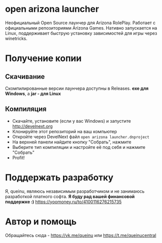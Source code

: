 # open arizona launcher
Неофициальный Open Source лаунчер для Arizona RolePlay. Работает с официальными репозиториями Arizona Games. Нативно запускается на Linux, поддерживает быструю установку зависимостей для игры через winetricks.

# Получение копии
## Скачивание
Скомпилированные версии лаунчера доступны в Releases. **exe для Windows**, а **jar - для Linux**
## Компиляция
- Скачайте, установите (если у вас Windows) и запустите http://develnext.org
- Клонируйте этот репозиторий на ваш компьютер
- Откройте через DevelNext файл `open arizona launcher.dnproject`
- На верхней панели найдите кнопку "Собрать", нажмите
- Выберите тип компиляции и настройте её под себя и нажмите "Собрать"
- Profit!

# Поддержать разработку
Я, queinu, являюсь независимым разработчиком и не занимаюсь разработкой платного софта. **Я буду рад вашей финансовой поддержке :)**
https://yoomoney.ru/to/4100116276215735

# Автор и помощь
Обращайтесь сюда - https://vk.me/queinu или https://t.me/queinucentral
